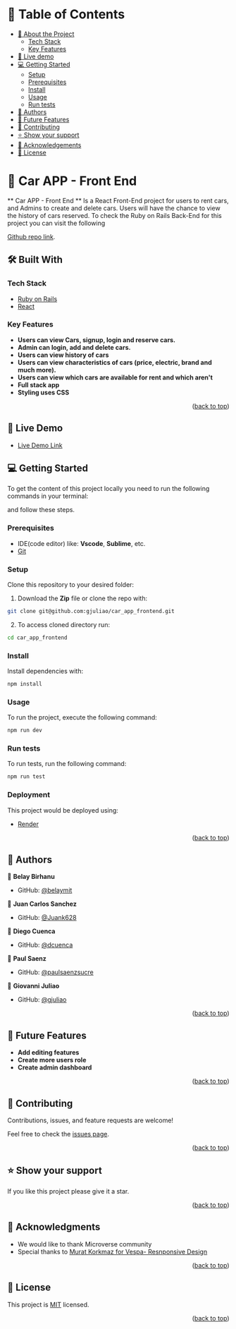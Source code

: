 <a name="readme-top"></a>

<!-- TABLE OF CONTENTS -->
# 📗 Table of Contents

- [📖 About the Project](#about-project)
    - [Tech Stack](#tech-stack)
    - [Key Features](#key-features)
- [🚀 Live demo](#live-demo)
- [💻 Getting Started](#getting-started)
  - [Setup](#setup)
  - [Prerequisites](#prerequisites)
  - [Install](#install)
  - [Usage](#usage)
  - [Run tests](#run-tests)
- [👥 Authors](#authors)
- [🔭 Future Features](#future-features)
- [🤝 Contributing](#contributing)
- [⭐️ Show your support](#support)
- [🙏 Acknowledgements](#acknowledgements)
- [📝 License](#license)

<!-- PROJECT DESCRIPTION -->

# 📖 Car APP - Front End <a name="about-project"></a>

** Car APP - Front End ** Is a React Front-End project for users to rent cars, and Admins to create and delete cars.  Users will have the chance to view the history of cars reserved.
To check the Ruby on Rails Back-End for this project you can visit the following 

[Github repo link](https://github.com/gjuliao/car_app_backend).

## 🛠 Built With <a name="built-with"></a>

### Tech Stack <a name="tech-stack"></a>
  <ul>
    <li><a href="https://www.ruby-lang.org/en/documentation/">Ruby on Rails</a></li>
    <li><a href="https://www.ruby-lang.org/en/documentation/">React</a></li>
  </ul>


<!-- Features -->

### Key Features <a name="key-features"></a>

- **Users can view Cars, signup, login and reserve cars.**
- **Admin can login, add and delete cars.**
- **Users can view history of cars**
- **Users can view characteristics of cars (price, electric, brand and much more).**
- **Users can view which cars are available for rent and which aren't**
- **Full stack app**
- **Styling uses CSS**

<p align="right">(<a href="#readme-top">back to top</a>)</p>

## 🚀 Live Demo <a name="live-demo"></a>

- [Live Demo Link](https://carappcapstone.netlify.app/)

<!-- GETTING STARTED -->

## 💻 Getting Started <a name="getting-started"></a>

To get the content of this project locally you need to run the following commands in your terminal:

and follow these steps.

### Prerequisites

- IDE(code editor) like: **Vscode**, **Sublime**, etc.
- [Git](https://www.linode.com/docs/guides/how-to-install-git-on-linux-mac-and-windows/)

### Setup

Clone this repository to your desired folder:

1. Download the **Zip** file or clone the repo with:
 ```bash
git clone git@github.com:gjuliao/car_app_frontend.git
```
2. To access cloned directory run:
```bash
cd car_app_frontend
```

### Install

Install dependencies with:

```bash
npm install
```

### Usage

To run the project, execute the following command:

```bash
npm run dev
```

### Run tests

To run tests, run the following command:

```sh
npm run test
```

### Deployment

This project would be deployed using:

- [Render](https://render.com/)

<p align="right">(<a href="#readme-top">back to top</a>)</p>

<!-- AUTHORS -->

## 👥 Authors <a name="authors"></a>

👤 **Belay Birhanu**

- GitHub: [@belaymit](https://github.com/belaymit)

👤 **Juan Carlos Sanchez**

- GitHub: [@Juank628](https://github.com/Juank628)

👤 **Diego Cuenca**

- GitHub: [@dcuenca](https://github.com/dcuenca)

👤 **Paul Saenz**

- GitHub: [@paulsaenzsucre](https://github.com/paulsaenzsucre)

👤 **Giovanni Juliao**

- GitHub: [@gjuliao](https://github.com/gjuliao)


<p align="right">(<a href="#readme-top">back to top</a>)</p>

<!-- FUTURE FEATURES -->

## 🔭 Future Features <a name="future-features"></a>

- **Add editing features**
- **Create more users role**
- **Create admin dashboard**

<p align="right">(<a href="#readme-top">back to top</a>)</p>

<!-- CONTRIBUTING -->

## 🤝 Contributing <a name="contributing"></a>

Contributions, issues, and feature requests are welcome!

Feel free to check the [issues page](https://github.com/gjuliao/car_app_frontend/issues).

<p align="right">(<a href="#readme-top">back to top</a>)</p>

<!-- SUPPORT -->

## ⭐️ Show your support <a name="support"></a>

If you like this project please give it a star.

<p align="right">(<a href="#readme-top">back to top</a>)</p>

<!-- ACKNOWLEDGEMENTS -->

## 🙏 Acknowledgments <a name="acknowledgements"></a>
- We would like to thank Microverse community
- Special thanks to [Murat Korkmaz for Vespa- Resnponsive Design](https://www.behance.net/gallery/26425031/Vespa-Responsive-Redesign)
<p align="right">(<a href="#readme-top">back to top</a>)</p>

<!-- LICENSE -->

## 📝 License <a name="license"></a>

This project is [MIT](./LICENSE) licensed.

<p align="right">(<a href="#readme-top">back to top</a>)</p>